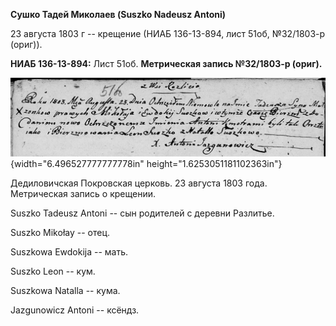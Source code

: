 **Сушко Тадей Миколаев (Suszko Nadeusz Antoni)**

23 августа 1803 г -- крещение (НИАБ 136-13-894, лист 51об, №32/1803-р
(ориг)).

**НИАБ 136-13-894:** Лист 51об. **Метрическая запись №32/1803-р
(ориг).**

![](./media/d1baab3f4909f28aba7e3106e11e2499cc29fd84.png){width="6.496527777777778in"
height="1.6253051181102363in"}

Дедиловичская Покровская церковь. 23 августа 1803 года. Метрическая
запись о крещении.

Suszko Tadeusz Antoni -- сын родителей с деревни Разлитье.

Suszko Mikołay -- отец.

Suszkowa Ewdokija -- мать.

Suszko Leon -- кум.

Suszkowa Natalla -- кума.

Jazgunowicz Antoni -- ксёндз.
